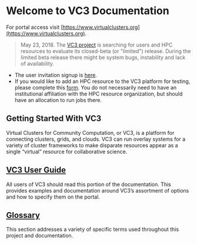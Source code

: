 # Welcome to VC3 Documentation

For portal access visit [https://www.virtualclusters.org](https://www.virtualclusters.org).

> May 23, 2018. The [VC3 project](http://www.virtualclusters.org) is searching for users and HPC resources to evaluate its closed-beta (or "limited") release.  During the limited beta release there might be system bugs, instability and lack of availability. 
* The user invitation signup is [here](http://bit.ly/vc3-signup). 
* If you would like to add an HPC resource to the VC3 platform for testing, please complete this [form](http://bit.ly/vc3-new-resource).  You do not necessarily need to have an institutional affiliation with the HPC resource organization, but should have an allocation to run jobs there.  

## Getting Started With VC3

Virtual Clusters for Community Computation, or VC3, is a platform for connecting
clusters, grids, and clouds. VC3 can run overlay systems for a variety of
cluster frameworks to make disparate resources appear as a single “virtual”
resource for collaborative science.


## [VC3 User Guide](userguide/gettingstarted.md)

All users of VC3 should read this portion of the documentation. This provides examples and documentation around VC3’s assortment of options and how to specify them on the portal.

## [Glossary](glossary.md)

This section addresses a variety of specific terms used throughout this project
and documentation.
